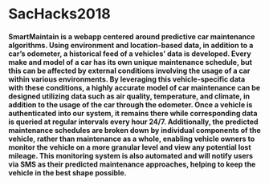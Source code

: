 # SacHacks2018

#### SmartMaintain is a webapp centered around predictive car maintenance algorithms. Using environment and location-based data, in addition to a car’s odometer, a historical feed of a vehicles’ data is developed. Every make and model of a car has its own unique maintenance schedule, but this can be affected by external conditions involving the usage of a car within various environments. By leveraging this vehicle-specific data with these conditions, a highly accurate model of car maintenance can be designed utilizing data such as air quality, temperature, and climate, in addition to the usage of the car through the odometer. Once a vehicle is authenticated into our system, it remains there while corresponding data is queried at regular intervals every hour 24/7. Additionally, the predicted maintenance schedules are broken down by individual components of the vehicle, rather than maintenance as a whole, enabling vehicle owners to monitor the vehicle on a more granular level and view any potential lost mileage. This monitoring system is also automated and will notify users via SMS as their predicted maintenance approaches, helping to keep the vehicle in the best shape possible.
